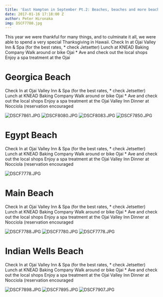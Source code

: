 ```yaml
---
title: 'East Hampton in September Pt.2: Beaches, beaches and more beaches'
date: 2017-01-16 17:18:00 Z
author: Peter Hironaka
img: DSCF7780.jpg
---
```



This year we were thankful for many things, and to culminate it all, we were able to spend a very special Thanksgiving in Hawaii. Check In at Ojai Valley Inn & Spa (for the best rates, * check Jetsetter) Lunch at KNEAD Baking Company Walk around or bike Ojai * Ave and check out the local shops Enjoy a spa treatment at the Ojai 

# Georgica Beach

Check In at Ojai Valley Inn & Spa (for the best rates, * check Jetsetter) Lunch at KNEAD Baking Company Walk around or bike Ojai * Ave and check out the local shops Enjoy a spa treatment at the Ojai Valley Inn Dinner at Nocciola (reservation encouraged

![DSCF7861.JPG](/uploads/DSCF7861.JPG)
![DSCF8080.JPG](/uploads/DSCF8080.JPG)
![DSCF8083.JPG](/uploads/DSCF8083.JPG)
![DSCF7850.JPG](/uploads/DSCF7850.JPG)


# Egypt Beach

Check In at Ojai Valley Inn & Spa (for the best rates, * check Jetsetter) Lunch at KNEAD Baking Company Walk around or bike Ojai * Ave and check out the local shops Enjoy a spa treatment at the Ojai Valley Inn Dinner at Nocciola (reservation encouraged

![DSCF7778.JPG](/uploads/DSCF7778.JPG)

# Main Beach

Check In at Ojai Valley Inn & Spa (for the best rates, * check Jetsetter) Lunch at KNEAD Baking Company Walk around or bike Ojai * Ave and check out the local shops Enjoy a spa treatment at the Ojai Valley Inn Dinner at Nocciola (reservation encouraged

![DSCF7788.JPG](/uploads/DSCF7788.JPG)
![DSCF7780.JPG](/uploads/DSCF7780.JPG)
![DSCF7778.JPG](/uploads/DSCF7778.JPG)

# Indian Wells Beach

Check In at Ojai Valley Inn & Spa (for the best rates, * check Jetsetter) Lunch at KNEAD Baking Company Walk around or bike Ojai * Ave and check out the local shops Enjoy a spa treatment at the Ojai Valley Inn Dinner at Nocciola (reservation encouraged

![DSCF7898.JPG](/uploads/DSCF7898.JPG)
![DSCF7895.JPG](/uploads/DSCF7895.JPG)
![DSCF7907.JPG](/uploads/DSCF7907.JPG)



